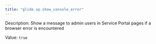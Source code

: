 ```yaml
---
title: "glide.sp.show_console_error"
---
```


Description: Show a message to admin users in Service Portal pages if a browser error is encountered

Value: `true`